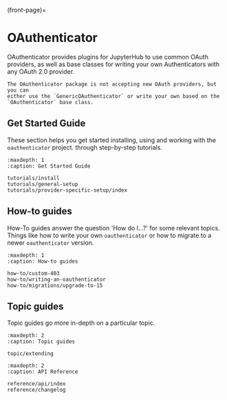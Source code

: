 (front-page)=

# OAuthenticator

OAuthenticator provides plugins for JupyterHub to use common OAuth providers,
as well as base classes for writing your own Authenticators with any OAuth 2.0 provider.

```{warning}
The OAuthenticator package is not accepting new OAuth providers, but you can
either use the `GenericOAuthenticator` or write your own based on the
`OAuthenticator` base class.
```

## Get Started Guide

These section helps you get started installing, using and working with the `oauthenticator` project.
through step-by-step tutorials.

```{toctree}
:maxdepth: 1
:caption: Get Started Guide

tutorials/install
tutorials/general-setup
tutorials/provider-specific-setup/index
```

## How-to guides

How-To guides answer the question 'How do I...?' for some relevant topics.
Things like how to write your own `oauthenticator` or how to migrate to a newer `oauthenticator` version.

```{toctree}
:maxdepth: 1
:caption: How-to guides

how-to/custom-403
how-to/writing-an-oauthenticator
how-to/migrations/upgrade-to-15
```

## Topic guides

Topic guides go more in-depth on a particular topic.

```{toctree}
:maxdepth: 2
:caption: Topic guides

topic/extending
```

```{toctree}
:maxdepth: 2
:caption: API Reference

reference/api/index
reference/changelog
```
